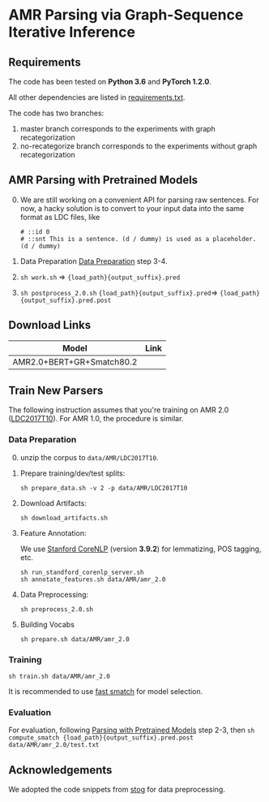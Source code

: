 # AMR Parsing via Graph-Sequence Iterative Inference

## Requirements

The code has been tested on **Python 3.6** and **PyTorch 1.2.0**.

All other dependencies are listed in [requirements.txt](requirements.txt).

The code has two branches:

1. master branch corresponds to the experiments with graph recategorization
2. no-recategorize branch corresponds to the experiments without graph recategorization

## AMR Parsing with Pretrained Models
0. We are still working on a convenient API for parsing raw sentences. For now, a hacky solution is to convert to your input data into the same format as LDC files, like

   ```
   # ::id 0
   # ::snt This is a sentence. (d / dummy) is used as a placeholder.
   (d / dummy)
   ```

1. Data Preparation [Data Preparation](https://github.com/jcyk/stog#data-preparation) step 3-4. 

2. `sh work.sh` => `{load_path}{output_suffix}.pred`

3. `sh postprocess_2.0.sh` `{load_path}{output_suffix}.pred`=> `{load_path}{output_suffix}.pred.post`

## Download Links

|           Model           | Link |
| :-----------------------: | ---- |
| AMR2.0+BERT+GR+Smatch80.2 |      |



## Train New Parsers

The following instruction assumes that you're training on AMR 2.0 ([LDC2017T10](https://catalog.ldc.upenn.edu/LDC2017T10)). For AMR 1.0, the procedure is similar.

### Data Preparation

0. unzip the corpus to `data/AMR/LDC2017T10`.

1. Prepare training/dev/test splits:

   ```sh prepare_data.sh -v 2 -p data/AMR/LDC2017T10```

2. Download Artifacts:

   ```sh download_artifacts.sh```

3. Feature Annotation:

   We use [Stanford CoreNLP](https://stanfordnlp.github.io/CoreNLP/index.html) (version **3.9.2**) for lemmatizing, POS tagging, etc.

   ```
   sh run_standford_corenlp_server.sh
   sh annotate_features.sh data/AMR/amr_2.0
   ```

4. Data Preprocessing:

   ```sh preprocess_2.0.sh ```

5. Building Vocabs

   ```sh prepare.sh data/AMR/amr_2.0```

### Training 

`sh train.sh data/AMR/amr_2.0`

It is recommended to use [fast smatch](./tools/fast_smatch) for model selection.

### Evaluation

For evaluation, following [Parsing with Pretrained Models](https://github.com/jcyk/stog#amr-parsing-with-pretrained-models) step 2-3, then `sh compute_smatch {load_path}{output_suffix}.pred.post data/AMR/amr_2.0/test.txt`

## Acknowledgements

We adopted the code snippets from [stog](https://github.com/sheng-z/stog) for data preprocessing.
